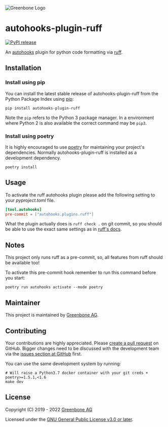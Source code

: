 ![Greenbone Logo](https://www.greenbone.net/wp-content/uploads/gb_new-logo_horizontal_rgb_small.png)

# autohooks-plugin-ruff

[![PyPI release](https://img.shields.io/pypi/v/autohooks-plugin-ruff.svg)](https://pypi.org/project/autohooks-plugin-ruff/)

An [autohooks](https://github.com/greenbone/autohooks) plugin for python code
formatting via [ruff](https://github.com/astral-sh/ruff).

## Installation

### Install using pip

You can install the latest stable release of autohooks-plugin-ruff from the
Python Package Index using [pip](https://pip.pypa.io/):

    pip install autohooks-plugin-ruff

Note the `pip` refers to the Python 3 package manager. In a environment where
Python 2 is also available the correct command may be `pip3`.

### Install using poetry

It is highly encouraged to use [poetry](https://python-poetry.org) for
maintaining your project's dependencies. Normally autohooks-plugin-ruff is
installed as a development dependency.

    poetry install

## Usage

To activate the ruff autohooks plugin please add the following setting to your
*pyproject.toml* file.

```toml
[tool.autohooks]
pre-commit = ["autohooks.plugins.ruff"]
```

What the plugin actually does is `ruff check .` on git commit, so you should be able to use
the exact same settings as in [ruff's docs](https://beta.ruff.rs/docs/settings/).

## Notes

This project only runs ruff as a pre-commit, so, all features from ruff should be
available too!

To activate this pre-commit hook remember to run this command before you start:
```shell
poetry run autohooks activate --mode poetry
```

## Maintainer

This project is maintained by [Greenbone AG](https://www.greenbone.net/).

## Contributing

Your contributions are highly appreciated. Please
[create a pull request](https://github.com/greenbone/autohooks-plugin-ruff/pulls)
on GitHub. Bigger changes need to be discussed with the development team via the
[issues section at GitHub](https://github.com/greenbone/autohooks-plugin-ruff/issues)
first.

You can use the same development system by running:

```shell
# Will raise a Python3.7 docker container with your git creds + poetry>=1.5.1,<1.6
make dev
```

## License

Copyright (C) 2019 - 2022 [Greenbone AG](https://www.greenbone.net/)

Licensed under the [GNU General Public License v3.0 or later](LICENSE).

